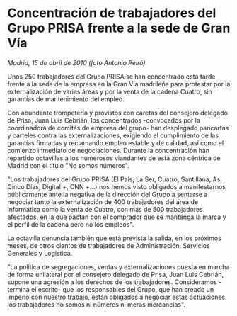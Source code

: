 # Concentración de trabajadores del Grupo PRISA frente a la sede de Gran Vía

*Madrid, 15 de abril de 2010 (foto Antonio Peiró)*

Unos 250 trabajadores del Grupo PRISA se han concentrado esta tarde frente a la sede de la empresa en la Gran Vía madrileña para protestar por la externalización de varias áreas y por la venta de la cadena Cuatro, sin garantías de mantenimiento del empleo.

Con abundante trompetería y provistos con caretas del consejero delegado de Prisa, Juan Luis Cebrián, los concentrados -convocados por la coordinadora de comités de empresa del grupo- han desplegado pancartas y carteles contra las externalizaciones, exigiendo el cumplimiento de las garantías firmadas y reclamando empleo estable y de calidad, así como el comienzo inmediato de negociaciones. Durante la concentración han repartido octavillas a los numerosos viandantes de esta zona céntrica de Madrid con el título "No somos números".

"Los trabajadores del Grupo PRISA (El País, La Ser, Cuatro, Santillana, As, Cinco Días, Digital +, CNN +…) nos hemos visto obligados a manifestarnos públicamente ante la negativa de la dirección del Grupo a sentarse a negociar tanto la externalización de 400 trabajadores del área de informática como la venta de Cuatro, con más de 500 trabajadores afectados, en la que pactan con el comprador que se mantenga la marca y el perfil de la cadena pero no los empleos".

La octavilla denuncia también que está prevista la salida, en los próximos meses, de otros cientos de trabajadores de Administración, Servicios Generales y Logística.

"La política de segregaciones, ventas y externalizaciones puesta en marcha de forma unilateral por el consejero delegado de Prisa, Juan Luis Cebrián, supone una agresión a los derechos de los trabajadores. Consideramos -termina el escrito- que los responsables del Grupo, que han creado un imperio con nuestro trabajo, están obligados a negociar estas actuaciones: los trabajadores no somos ni números ni meras mercancías".
